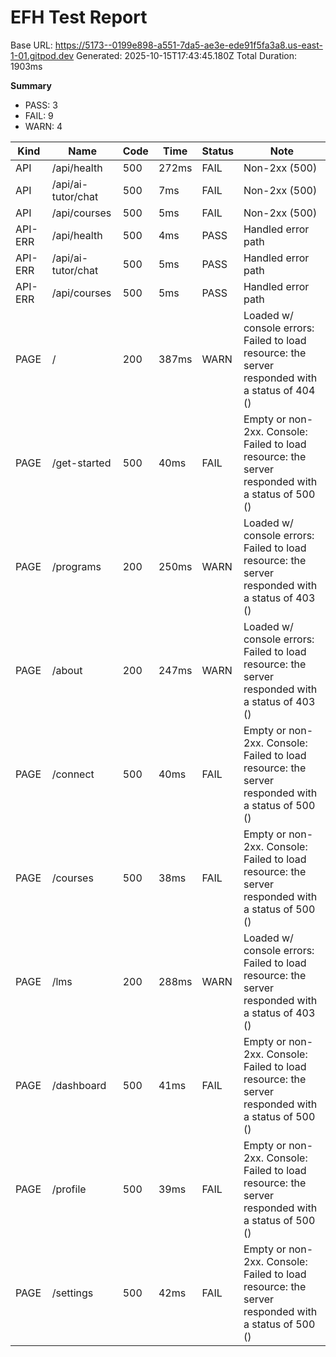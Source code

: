 # EFH Test Report
Base URL: https://5173--0199e898-a551-7da5-ae3e-ede91f5fa3a8.us-east-1-01.gitpod.dev
Generated: 2025-10-15T17:43:45.180Z
Total Duration: 1903ms

**Summary**
- PASS: 3
- FAIL: 9
- WARN: 4

| Kind | Name | Code | Time | Status | Note |
|------|------|------|------|--------|------|
| API | /api/health | 500 | 272ms | FAIL | Non-2xx (500) |
| API | /api/ai-tutor/chat | 500 | 7ms | FAIL | Non-2xx (500) |
| API | /api/courses | 500 | 5ms | FAIL | Non-2xx (500) |
| API-ERR | /api/health | 500 | 4ms | PASS | Handled error path |
| API-ERR | /api/ai-tutor/chat | 500 | 5ms | PASS | Handled error path |
| API-ERR | /api/courses | 500 | 5ms | PASS | Handled error path |
| PAGE | / | 200 | 387ms | WARN | Loaded w/ console errors: Failed to load resource: the server responded with a status of 404 () |
| PAGE | /get-started | 500 | 40ms | FAIL | Empty or non-2xx. Console: Failed to load resource: the server responded with a status of 500 () |
| PAGE | /programs | 200 | 250ms | WARN | Loaded w/ console errors: Failed to load resource: the server responded with a status of 403 () |
| PAGE | /about | 200 | 247ms | WARN | Loaded w/ console errors: Failed to load resource: the server responded with a status of 403 () |
| PAGE | /connect | 500 | 40ms | FAIL | Empty or non-2xx. Console: Failed to load resource: the server responded with a status of 500 () |
| PAGE | /courses | 500 | 38ms | FAIL | Empty or non-2xx. Console: Failed to load resource: the server responded with a status of 500 () |
| PAGE | /lms | 200 | 288ms | WARN | Loaded w/ console errors: Failed to load resource: the server responded with a status of 403 () |
| PAGE | /dashboard | 500 | 41ms | FAIL | Empty or non-2xx. Console: Failed to load resource: the server responded with a status of 500 () |
| PAGE | /profile | 500 | 39ms | FAIL | Empty or non-2xx. Console: Failed to load resource: the server responded with a status of 500 () |
| PAGE | /settings | 500 | 42ms | FAIL | Empty or non-2xx. Console: Failed to load resource: the server responded with a status of 500 () |